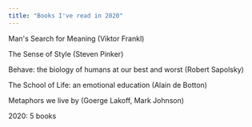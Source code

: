 ```yaml
---
title: "Books I've read in 2020"
---
```


Man's Search for Meaning (Viktor Frankl) 

The Sense of Style (Steven Pinker) 

Behave: the biology of humans at our best and worst (Robert Sapolsky) 

The School of Life: an emotional education (Alain de Botton) 

Metaphors we live by (Goerge Lakoff, Mark Johnson) 

2020: 5 books 
